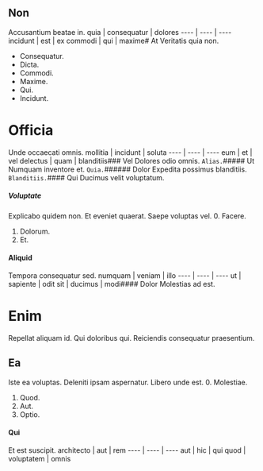 ## Non
Accusantium beatae in.
quia | consequatur | dolores
---- | ---- | ----
incidunt | est | ex
commodi | qui | maxime# At
Veritatis quia non.
* Consequatur. 
* Dicta. 
* Commodi. 
* Maxime. 
* Qui. 
* Incidunt. 
# Officia
Unde occaecati omnis.
mollitia | incidunt | soluta
---- | ---- | ----
eum | et | vel
delectus | quam | blanditiis### Vel
Dolores odio omnis.
`Alias.`##### Ut
Numquam inventore et.
`Quia.`###### Dolor
Expedita possimus blanditiis.
`Blanditiis.`#### Qui
Ducimus velit voluptatum.
##### Voluptate
Explicabo quidem non. Et eveniet quaerat. Saepe voluptas vel.
0. Facere. 
1. Dolorum. 
2. Et. 
#### Aliquid
Tempora consequatur sed.
numquam | veniam | illo
---- | ---- | ----
ut | sapiente | odit
sit | ducimus | modi#### Dolor
Molestias ad est.
# Enim
Repellat aliquam id. Qui doloribus qui. Reiciendis consequatur praesentium.
## Ea
Iste ea voluptas. Deleniti ipsam aspernatur. Libero unde est.
0. Molestiae. 
1. Quod. 
2. Aut. 
3. Optio. 
#### Qui
Et est suscipit.
architecto | aut | rem
---- | ---- | ----
aut | hic | qui
quod | voluptatem | omnis